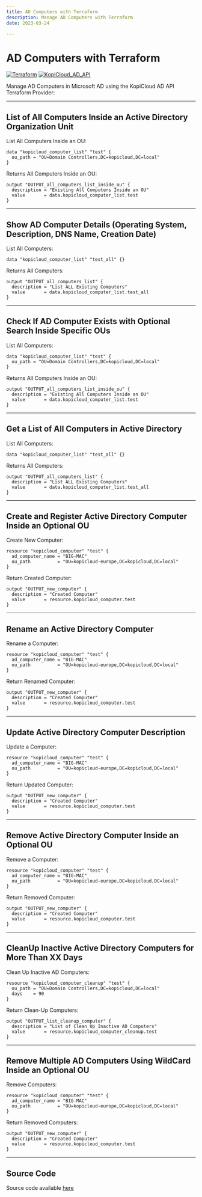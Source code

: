 ```yaml
---
title: AD Computers with Terraform
description: Manage AD Computers with Terraform
date: 2023-03-24

---
```


# AD Computers with Terraform
[![Terraform](https://img.shields.io/badge/terraform-v1.3+-blue.svg)](https://www.terraform.io/downloads.html) [![KopiCloud_AD_API](https://img.shields.io/badge/kopiCloud_ad-v1.0+-blueviolet.svg)](https://www.kopicloud-ad-api.com)

Manage AD Computers in Microsoft AD using the KopiCloud AD API Terraform Provider:

----

## List of All Computers Inside an Active Directory Organization Unit

List All Computers Inside an OU:

```
data "kopicloud_computer_list" "test" {
  ou_path = "OU=Domain Controllers,DC=kopicloud,DC=local"
}
```

Returns All Computers Inside an OU:

```
output "OUTPUT_all_computers_list_inside_ou" {
  description = "Existing All Computers Inside an OU"
  value       = data.kopicloud_computer_list.test
}
```

----

## Show AD Computer Details (Operating System, Description, DNS Name, Creation Date)

List All Computers:

```
data "kopicloud_computer_list" "test_all" {}
```

Returns All Computers:

```
output "OUTPUT_all_computers_list" {
  description = "List ALL Existing Computers"
  value       = data.kopicloud_computer_list.test_all
}
```

----

## Check If AD Computer Exists with Optional Search Inside Specific OUs

List All Computers:

```
data "kopicloud_computer_list" "test" {
  ou_path = "OU=Domain Controllers,DC=kopicloud,DC=local"
}
```

Returns All Computers Inside an OU:

```
output "OUTPUT_all_computers_list_inside_ou" {
  description = "Existing All Computers Inside an OU"
  value       = data.kopicloud_computer_list.test
}
```

----

## Get a List of All Computers in Active Directory

List All Computers:

```
data "kopicloud_computer_list" "test_all" {}
```

Returns All Computers:

```
output "OUTPUT_all_computers_list" {
  description = "List ALL Existing Computers"
  value       = data.kopicloud_computer_list.test_all
}
```

----

## Create and Register Active Directory Computer Inside an Optional OU

Create New Computer:

```
resource "kopicloud_computer" "test" {
  ad_computer_name = "BIG-MAC"
  ou_path          = "OU=kopicloud-europe,DC=kopicloud,DC=local"    
}
```

Return Created Computer:

```
output "OUTPUT_new_computer" {
  description = "Created Computer"
  value       = resource.kopicloud_computer.test
}
```

----

## Rename an Active Directory Computer

Rename a Computer:

```
resource "kopicloud_computer" "test" {
  ad_computer_name = "BIG-MAC"
  ou_path          = "OU=kopicloud-europe,DC=kopicloud,DC=local"    
}
```

Return Renamed Computer:

```
output "OUTPUT_new_computer" {
  description = "Created Computer"
  value       = resource.kopicloud_computer.test
}
```

----

## Update Active Directory Computer Description

Update a Computer:

```
resource "kopicloud_computer" "test" {
  ad_computer_name = "BIG-MAC"
  ou_path          = "OU=kopicloud-europe,DC=kopicloud,DC=local"    
}
```

Return Updated Computer:

```
output "OUTPUT_new_computer" {
  description = "Created Computer"
  value       = resource.kopicloud_computer.test
}
```

----

## Remove Active Directory Computer Inside an Optional OU

Remove a Computer:

```
resource "kopicloud_computer" "test" {
  ad_computer_name = "BIG-MAC"
  ou_path          = "OU=kopicloud-europe,DC=kopicloud,DC=local"    
}
```

Return Removed Computer:

```
output "OUTPUT_new_computer" {
  description = "Created Computer"
  value       = resource.kopicloud_computer.test
}
```

----

## CleanUp Inactive Active Directory Computers for More Than XX Days

Clean Up Inactive AD Computers:

```
resource "kopicloud_computer_cleanup" "test" {
  ou_path = "OU=Domain Controllers,DC=kopicloud,DC=local"
  days    = 90
}
```

Return Clean-Up Computers:

```
output "OUTPUT_list_cleanup_computer" {
  description = "List of Clean Up Inactive AD Computers"
  value       = resource.kopicloud_computer_cleanup.test
}
```

----

## Remove Multiple AD Computers Using WildCard Inside an Optional OU

Remove Computers:

```
resource "kopicloud_computer" "test" {
  ad_computer_name = "BIG-MAC"
  ou_path          = "OU=kopicloud-europe,DC=kopicloud,DC=local"    
}
```

Return Removed Computers:

```
output "OUTPUT_new_computer" {
  description = "Created Computer"
  value       = resource.kopicloud_computer.test
}
```

----

## Source Code

Source code available [here](https://github.com/KopiCloud-AD-API/terraform-kopicloud-ad-api-computers)
